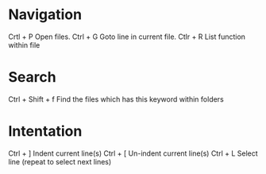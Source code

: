 
Navigation
===========
Crtl + P 		Open files.
Ctrl + G 		Goto line in current file.
Ctlr + R 		List function within file

Search
=========
Ctrl + Shift + f 	Find the files which has this keyword within folders

Intentation
===========
Ctrl + ] 		Indent current line(s)
Ctrl + [ 		Un-indent current line(s)
Ctrl + L 		Select line (repeat to select next lines)


